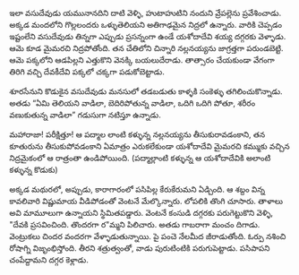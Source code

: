 ﻿ఇలా వసుదేవుడు యమునానదిని దాటి వెళ్ళి, హుటాహుటిని నందుని వ్రేపల్లెను ప్రవేశించాడు. అక్కడ మందలోని గొల్లలందరు ఒళ్ళుతెలియని అతిగాఢమైన నిద్రలో ఉన్నారు. వారికి చెప్పడం ఇష్టంలేని వసుదేవుడు తిన్నగా ఎప్పుడు ప్రసన్నంగా ఉండే యశోదాదేవి శయ్య దగ్గరకు వెళ్ళాడు. ఆమె కూడ మైమరచి నిద్రపోతోంది. తన చేతిలోని చిన్నారి నల్లనయ్యను జాగ్రత్తగా పరుండబెట్టి. ఆమె పక్కలోని ఆడపిల్లని ఎత్తుకొని వెనక్కి బయలుదేరాడు. తాత్సారం చేయకుండా వేగంగా తిరిగి వచ్చి దేవకీదేవి పక్కలో చక్కగా పడుకోబెట్టాడు. 

శూరసేనుని కొడుకైన వసుదేవుడు మనసులో తడబడుతు కాళ్ళకి సంకెళ్ళు తగిలించుకొన్నాడు. అతడు “ఏమి తెలియని వాడిలా, బెదిరిపోతున్న వాడిలా, ఒదిగి ఒదిగి పోతూ, శరీరం వణుకుతున్న వాడిలా” గడుసుగా నటిస్తూ ఉన్నాడు. 

మహారాజా! పరీక్షిత్తూ! ఆ పద్మాల లాంటి కళ్ళున్న నల్లనయ్యను తీసుకురావడంకాని, తన కూతురును తీసుకుపోవడంకాని ఏమాత్రం ఎరుకలేకుండా యశోదాదేవి మైమరచి కమ్ముకు వచ్చిన నిద్రమైకంలో ఆ రాత్రంతా ఉండిపోయింది. (పద్మాల్లాంటి కళ్ళున్న ఆ యశోదాదేవికి అలాంటి కళ్ళున్న కొడుకు) 

అక్కడ మథురలో, అప్పుడు, కారాగారంలో పసిపిల్ల కేరుకేరుమని ఏడ్చింది. ఆ శబ్దం విన్న కావలివారి విష్ణుమాయ వీడిపోడంతో వెంటనే మేల్కొన్నారు. లోపలికి తొంగి చూసారు. తాళాలు అవి మామూలుగా ఉన్నాయని స్థిమితపడ్డారు. వెంటనే కంసుడి దగ్గరకు పరుగెట్టుకొని వెళ్ళి, "దేవకి ప్రసవించింది. తొందరగా ర"మ్మని పిలిచారు. అతడు గాబరాగా మంచం దిగాడు. వెంట్రుకలు చిందర వందరగా వేళ్ళాడుతున్నాయి. పై పంచె నేలమీద జీరాడుతోంది. ఓర్పు నశించి రోషాగ్ని విజృంభిస్తోంది. తీరని శత్రుత్వంతో, వాడు పురుటింటికి పరుగుపెట్టాడు. పసిపాపని చంపేద్దామని దగ్గర కెళ్లాడు. 

